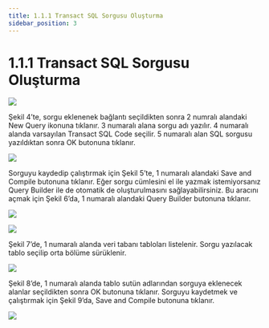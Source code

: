 ```yaml
---
title: 1.1.1 Transact SQL Sorgusu Oluşturma 
sidebar_position: 3
---
```


# 1.1.1 Transact SQL Sorgusu Oluşturma 

![](https://docsbimser.blob.core.windows.net/imagecontainer/auto-upload63bfcab6-e849-4985-99b7-55cc46259b03)

Şekil 4’te, sorgu eklenenek bağlantı seçildikten sonra 2 numralı alandaki New Query ikonuna tıklanır. 3 numaralı alana sorgu adı yazılır. 4 numaralı alanda varsayılan Transact SQL Code  seçilir. 5 numaralı alan SQL sorgusu yazıldıktan sonra OK butonuna tıklanır. 

![](https://docsbimser.blob.core.windows.net/imagecontainer/auto-uploade36ba35c-fa61-415e-be8c-1441a7e86cd8)

Sorguyu kaydedip çalıştırmak için Şekil 5’te, 1 numaralı alandaki Save and Compile butonuna tıklanır. 
Eğer sorgu cümlesini el ile yazmak istemiyorsanız Query Builder ile de otomatik de oluşturulmasını sağlayabilirsiniz. Bu aracını açmak için Şekil 6’da, 1 numaralı alandaki  Query Builder butonuna tıklanır. 


![](https://docsbimser.blob.core.windows.net/imagecontainer/auto-uploadb0b6fb88-3445-4138-bf6d-a203262ea073)

![](https://docsbimser.blob.core.windows.net/imagecontainer/auto-upload5b82d889-bcae-4559-94ee-9d70c251a743)

Şekil 7’de,  1 numaralı alanda veri tabanı tabloları listelenir. Sorgu yazılacak tablo seçilip orta bölüme sürüklenir.  

![](https://docsbimser.blob.core.windows.net/imagecontainer/auto-uploade468b707-cdcb-49e0-a3a6-65d48f5b3e0f)

Şekil 8’de, 1 numaralı alanda tablo sutün adlarından sorguya eklenecek alanlar seçildikten sonra OK butonuna tıklanır. Sorguyu kaydetmek ve çalıştırmak için Şekil 9’da, Save and Compile butonuna tıklanır. 

![](https://docsbimser.blob.core.windows.net/imagecontainer/auto-upload745debd6-6e39-4f9b-9287-f83b8fa5d029)